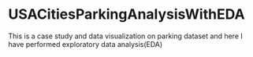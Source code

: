 # USACitiesParkingAnalysisWithEDA
This is a case  study and data visualization on parking dataset and here I have performed exploratory data analysis(EDA)
